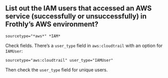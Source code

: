 ## List out the IAM users that accessed an AWS service (successfully or unsuccessfully) in Frothly’s AWS environment?
```    
sourcetype="*aws*" *IAM*
```
Check fields. There’s a ```user_type``` field in ```aws:cloudtrail``` with an option for ```IAMUser```:
```    
sourcetype="aws:cloudtrail" user_type="IAMUser"
```
Then check the ```user_type``` field for unique users.

